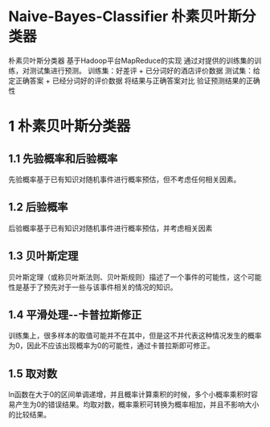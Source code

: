 # Naive-Bayes-Classifier 朴素贝叶斯分类器
朴素贝叶斯分类器 基于Hadoop平台MapReduce的实现
通过对提供的训练集的训练，对测试集进行预测。
训练集：好差评 + 已分词好的酒店评价数据
测试集：给定正确答案 + 已经分词好的评价数据
将结果与正确答案对比  验证预测结果的正确性
# 1 朴素贝叶斯分类器
## 1.1 先验概率和后验概率
先验概率基于已有知识对随机事件进行概率预估，但不考虑任何相关因素。

## 1.2 后验概率
后验概率基于已有知识对随机事件进行概率预估，并考虑相关因素

## 1.3 贝叶斯定理
贝叶斯定理（或称贝叶斯法则、贝叶斯规则）描述了一个事件的可能性，这个可能性是基于了预先对于一些与该事件相关的情况的知识。

## 1.4 平滑处理--卡普拉斯修正
训练集上，很多样本的取值可能并不在其中，但是这不并代表这种情况发生的概率为0，因此不应该出现概率为0的可能性，通过卡普拉斯即可修正。

## 1.5 取对数
ln函数在大于0的区间单调递增，并且概率计算乘积的时候，多个小概率乘积时容易产生为0的错误结果。均取对数，概率乘积可转换为概率相加，并且不影响大小的比较结果。
